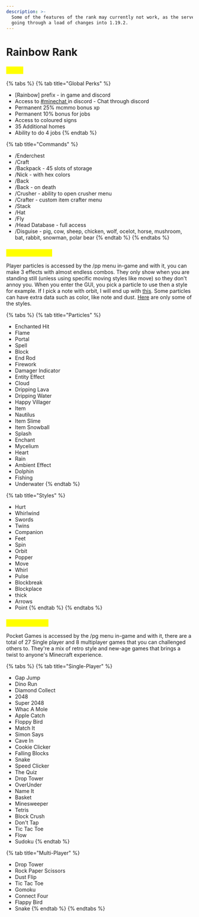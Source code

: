 ```yaml
---
description: >-
  Some of the features of the rank may currently not work, as the server is
  going through a load of changes into 1.19.2.
---
```


# Rainbow Rank

### <mark style="color:yellow;">Perks</mark>

{% tabs %}
{% tab title="Global Perks" %}
* \[Rainbow] prefix - in game and discord
* Access to [#minechat ](https://discord.gg/DcVvbkh) in discord - Chat through discord
* Permanent 25% mcmmo bonus xp
* Permanent 10% bonus for jobs
* Access to coloured signs
* 35 Additional homes
* Ability to do 4 jobs
{% endtab %}

{% tab title="Commands" %}
* &#x20;/Enderchest
* /Craft
* /Backpack - 45 slots of storage&#x20;
* /Nick -  with hex colors
* /Back
* /Back - on death
* /Crusher - ability to open crusher menu
* /Crafter - custom item crafter menu&#x20;
* /Stack
* /Hat
* /Fly
* /Head Database - full access
* /Disguise - pig, cow, sheep, chicken, wolf, ocelot, horse, mushroom, bat, rabbit, snowman, polar bear
{% endtab %}
{% endtabs %}

### <mark style="color:yellow;">Player Particles</mark>

Player particles is accessed by the /pp menu in-game and with it, you can make 3 effects with almost endless combos. They only show when you are standing still (unless using specific moving styles like move) so they don't annoy you. When you enter the GUI, you pick a particle to use then a style for example. If I pick a note with orbit, I will end up with [this](http://m/). Some particles can have extra data such as color, like note and dust. [Here](http://m/) are only some of the styles.

{% tabs %}
{% tab title="Particles" %}
* Enchanted Hit
* Flame
* Portal
* Spell
* Block
* End Rod
* Firework
* Damager Indicator
* Entity Effect
* Cloud
* Dripping Lava
* Dripping Water
* Happy Villager
* Item
* Nautilus
* Item Slime
* Item Snowball
* Splash
* Enchant
* Mycelium
* Heart
* Rain
* Ambient Effect
* Dolphin
* Fishing
* Underwater
{% endtab %}

{% tab title="Styles" %}
* Hurt
* Whirlwind
* Swords
* Twins
* Companion&#x20;
* Feet
* Spin
* Orbit
* Popper
* Move
* Whirl
* Pulse
* Blockbreak
* Blockplace
* thick
* Arrows
* Point
{% endtab %}
{% endtabs %}

### <mark style="color:yellow;">Pocket Games</mark>

Pocket Games is accessed by the /pg menu in-game and with it, there are a total of 27 Single player and 8 multiplayer games that you can challenged others to. They're a mix of retro style and new-age games that brings a twist to anyone's Minecraft experience.

{% tabs %}
{% tab title="Single-Player" %}
* Gap Jump
* Dino Run
* Diamond Collect
* 2048
* Super 2048
* Whac A Mole
* Apple Catch
* Floppy Bird
* Match It
* Simon Says
* Cave In
* Cookie Clicker
* Falling Blocks
* Snake
* Speed Clicker
* The Quiz
* Drop Tower
* OverUnder
* Name It
* Basket
* Minesweeper
* Tetris
* Block Crush
* Don't Tap
* Tic Tac Toe
* Flow
* Sudoku
{% endtab %}

{% tab title="Multi-Player" %}
* Drop Tower
* Rock Paper Scissors
* Dust Flip
* Tic Tac Toe
* Gomoku
* Connect Four
* Flappy Bird
* Snake
{% endtab %}
{% endtabs %}
